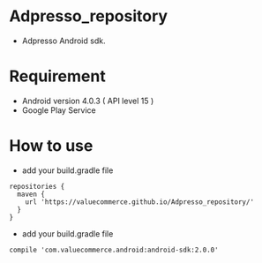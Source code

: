 Adpresso_repository
===========

- Adpresso Android sdk.


Requirement
=========

- Android version 4.0.3 ( API level 15 )
- Google Play Service

How to use
=========

- add your build.gradle file

```
repositories {
  maven {
    url 'https://valuecommerce.github.io/Adpresso_repository/'
  }
}
```

- add your build.gradle file

```
compile 'com.valuecommerce.android:android-sdk:2.0.0'
```
